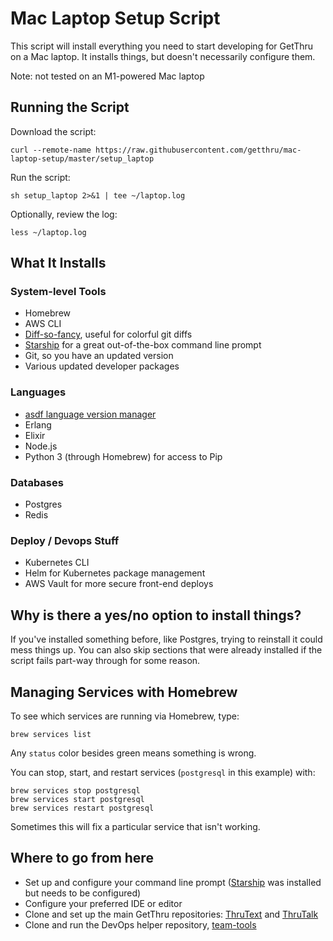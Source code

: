 # Mac Laptop Setup Script

This script will install everything you need to start developing for GetThru on a Mac laptop. It installs things, but doesn't necessarily configure them.

Note: not tested on an M1-powered Mac laptop

## Running the Script

Download the script:

```
curl --remote-name https://raw.githubusercontent.com/getthru/mac-laptop-setup/master/setup_laptop
```

Run the script:

```
sh setup_laptop 2>&1 | tee ~/laptop.log
```

Optionally, review the log:

```
less ~/laptop.log
```

## What It Installs

### System-level Tools

- Homebrew
- AWS CLI
- [Diff-so-fancy](https://github.com/so-fancy/diff-so-fancy), useful for colorful git diffs
- [Starship](https://starship.rs) for a great out-of-the-box command line prompt
- Git, so you have an updated version
- Various updated developer packages

### Languages

- [asdf language version manager](https://asdf-vm.com)
- Erlang
- Elixir
- Node.js
- Python 3 (through Homebrew) for access to Pip

### Databases

- Postgres
- Redis

### Deploy / Devops Stuff

- Kubernetes CLI
- Helm for Kubernetes package management
- AWS Vault for more secure front-end deploys


## Why is there a yes/no option to install things?

If you've installed something before, like Postgres, trying to reinstall it could mess things up. You can also skip sections that were already installed if the script fails part-way through for some reason.


## Managing Services with Homebrew

To see which services are running via Homebrew, type:

```
brew services list
```

Any `status` color besides green means something is wrong.

You can stop, start, and restart services (`postgresql` in this example) with:

```
brew services stop postgresql
brew services start postgresql
brew services restart postgresql
```

Sometimes this will fix a particular service that isn't working.


## Where to go from here

- Set up and configure your command line prompt ([Starship](https://starship.rs) was installed but needs to be configured)
- Configure your preferred IDE or editor
- Clone and set up the main GetThru repositories: [ThruText](https://github.com/GetThru/monorepo) and [ThruTalk](https://github.com/GetThru/talk)
- Clone and run the DevOps helper repository, [team-tools](https://github.com/GetThru/team-tools)
